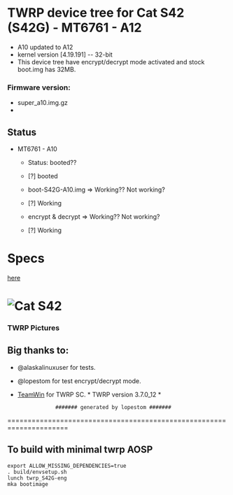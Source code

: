 # TWRP device tree for Cat S42 (S42G) - MT6761 - A12
 - A10 updated to A12
 - kernel version [4.19.191] -- 32-bit
 - This device tree have encrypt/decrypt mode activated and stock boot.img has 32MB.

### Firmware version: 
- super_a10.img.gz
- 

## Status
- MT6761 - A10
  - Status: booted??
  - [?] booted

  - boot-S42G-A10.img => Working?? Not working?
  - [?] Working
  
  - encrypt & decrypt => Working?? Not working?
  - [?] Working
  

# Specs
[here](https://www.gsmarena.com/cat_s42-10029.php)

![Cat S42](https://fdn2.gsmarena.com/vv/pics/cat/cat-s32.jpg)
===================================================================== 

### TWRP Pictures


## Big thanks to:
- @alaskalinuxuser for tests.
- @lopestom for test encrypt/decrypt mode.
- [TeamWin](https://github.com/TeamWin) for TWRP SC.
\* TWRP version 3.7.0_12 *

                  ####### generated by lopestom #######
===================================================================== 

## To build with minimal twrp AOSP
```
export ALLOW_MISSING_DEPENDENCIES=true
. build/envsetup.sh
lunch twrp_S42G-eng
mka bootimage
```

